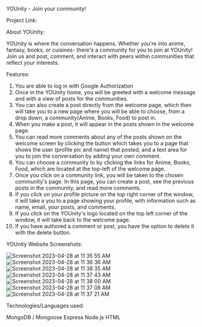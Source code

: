 YOUnity - Join your community!

Project Link: [
](https://younity.herokuapp.com/)

About YOUnity:

YOUnity is where the conversation happens. Whether you're into anime, fantasy, books, or cuisines- there's a community for you to join at YOUnity! 
Join us and post, comment, and interact with peers within communities that reflect your interests.

Features:

1. You are able to log in with Google Authorization
2. Once in the YOUnity home, you will be greeted with a welcome message and with a view of posts for the communities.
3. You can also create a post directly from the welcome page, which then will take you to a new page where you will be able to choose, from a drop down, a community(Anime, Books, Food) to post in.
4. When you make a post, it will appear in the posts shown in the welcome page. 
5. You can read more comments about any of the posts shown on the welcome screen by clicking the button which takes you to a page that shows the user (profile pic and name) that posted, and a text area for you to join the conversation by adding your own comment.
6. You can choose a community to by clicking the links for Anime, Books, Food, which are located at the top-left of the welcome page.
7. Once you click on a community link, you will be taken to the chosen community's page. In this page, you can create a post, see the previous posts in the community, and read more comments.
8. If you click on your profile picture on the top right corner of the window, it will take a you to a page showing your profile, with information such as name, email, your posts, and comments.
9. If you click on the YOUnity's logo located on the top left corner of the window, it will take back to the welcome page. 
10. If you have authored a comment or post, you have the option to delete it with the delete button.

YOUnity Website Screenshots:

![Screenshot 2023-04-28 at 11 35 55 AM](https://user-images.githubusercontent.com/128169706/235193103-d72accb0-71e5-4939-b3c9-648efad465e4.png)
![Screenshot 2023-04-28 at 11 36 36 AM](https://user-images.githubusercontent.com/128169706/235193308-70c27fbb-398c-4a9c-b5a1-a950c4ef6b5e.png)
![Screenshot 2023-04-28 at 11 38 35 AM](https://user-images.githubusercontent.com/128169706/235193366-4c4d9c2d-1aa0-4fcd-a769-81d4c6a09212.png)
![Screenshot 2023-04-28 at 11 37 43 AM](https://user-images.githubusercontent.com/128169706/235193421-5c4417e2-1c05-4e8f-be04-aee627bba301.png)
![Screenshot 2023-04-28 at 11 38 00 AM](https://user-images.githubusercontent.com/128169706/235193462-9e3cc354-3095-41fa-84fb-6f2e51e3fbb5.png)
![Screenshot 2023-04-28 at 11 37 08 AM](https://user-images.githubusercontent.com/128169706/235193502-fa6dd8a2-a20d-4cbe-9a1b-4edda51780ac.png)
![Screenshot 2023-04-28 at 11 37 21 AM](https://user-images.githubusercontent.com/128169706/235193599-4f65298f-d821-4629-844b-b65d48c3cc1d.png)

Technologies/Languages used:

MongoDB / Mongoose
Express
Node.js
HTML





